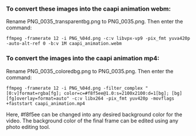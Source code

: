 ### To convert these images into the caapi animation webm:

Rename PNG_0035_transparentbg.png to PNG_0035.png. Then enter the command:

```
ffmpeg -framerate 12 -i PNG_%04d.png -c:v libvpx-vp9 -pix_fmt yuva420p -auto-alt-ref 0 -b:v 1M caapi_animation.webm
```

### To convert the images into the caapi animation mp4:

Rename PNG_0035_coloredbg.png to PNG_0035.png. Then enter the command:

```
ffmpeg -framerate 12 -i PNG_%04d.png -filter_complex "[0:v]format=rgba[fg]; color=c=#f8f5ee@1.0:s=2100x2100:d=1[bg]; [bg][fg]overlay=format=auto" -c:v libx264 -pix_fmt yuv420p -movflags +faststart caapi_animation.mp4
```

Here, #f8f5ee can be changed into any desired background color for the video. The background color of the final frame can be edited using any photo editing tool.
